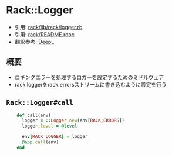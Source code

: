 # Rack::Logger
- 引用: [rack/lib/rack/logger.rb](https://github.com/rack/rack/blob/master/lib/rack/logger.rb)
- 引用: [rack/README.rdoc](https://github.com/rack/rack/blob/master/README.rdoc)
- 翻訳参考: [DeepL](https://www.deepl.com/translator)

## 概要
- ロギングエラーを処理するロガーを設定するためのミドルウェア
- rack.loggerをrack.errorsストリームに書き込むように設定を行う

## `Rack::Logger#call`
```ruby
    def call(env)
      logger = ::Logger.new(env[RACK_ERRORS])
      logger.level = @level

      env[RACK_LOGGER] = logger
      @app.call(env)
    end
```
